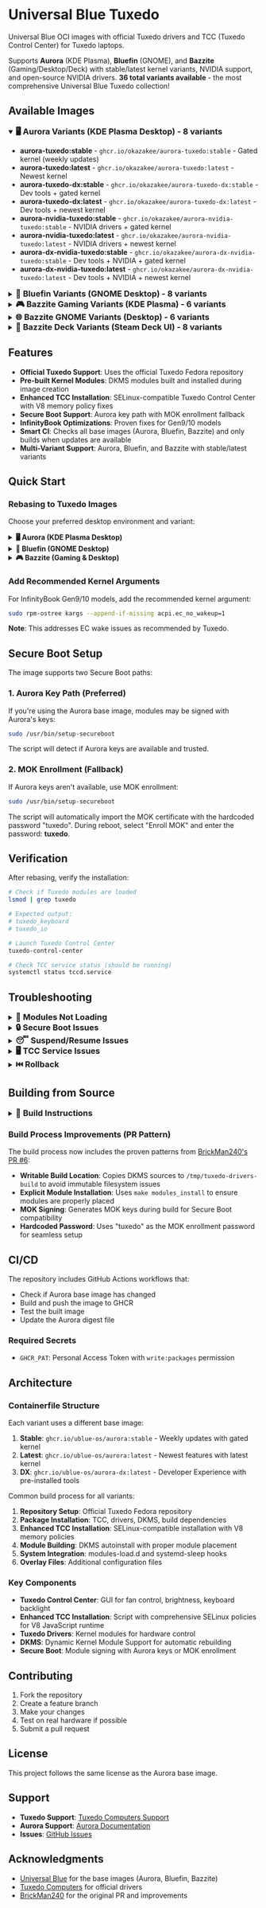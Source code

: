 # Universal Blue Tuxedo

Universal Blue OCI images with official Tuxedo drivers and TCC (Tuxedo Control Center) for Tuxedo laptops.

Supports **Aurora** (KDE Plasma), **Bluefin** (GNOME), and **Bazzite** (Gaming/Desktop/Deck) with stable/latest kernel variants, NVIDIA support, and open-source NVIDIA drivers. **36 total variants available** - the most comprehensive Universal Blue Tuxedo collection!

## Available Images

<details open>
<summary><h3 style="display: inline;">🖥️ Aurora Variants (KDE Plasma Desktop) - 8 variants</h3></summary>

- **aurora-tuxedo:stable** - `ghcr.io/okazakee/aurora-tuxedo:stable` - Gated kernel (weekly updates)
- **aurora-tuxedo:latest** - `ghcr.io/okazakee/aurora-tuxedo:latest` - Newest kernel
- **aurora-tuxedo-dx:stable** - `ghcr.io/okazakee/aurora-tuxedo-dx:stable` - Dev tools + gated kernel
- **aurora-tuxedo-dx:latest** - `ghcr.io/okazakee/aurora-tuxedo-dx:latest` - Dev tools + newest kernel
- **aurora-nvidia-tuxedo:stable** - `ghcr.io/okazakee/aurora-nvidia-tuxedo:stable` - NVIDIA drivers + gated kernel
- **aurora-nvidia-tuxedo:latest** - `ghcr.io/okazakee/aurora-nvidia-tuxedo:latest` - NVIDIA drivers + newest kernel
- **aurora-dx-nvidia-tuxedo:stable** - `ghcr.io/okazakee/aurora-dx-nvidia-tuxedo:stable` - Dev tools + NVIDIA + gated kernel
- **aurora-dx-nvidia-tuxedo:latest** - `ghcr.io/okazakee/aurora-dx-nvidia-tuxedo:latest` - Dev tools + NVIDIA + newest kernel

</details>

<details>
<summary><h3 style="display: inline;">🐧 Bluefin Variants (GNOME Desktop) - 8 variants</h3></summary>

- **bluefin-tuxedo:stable** - `ghcr.io/okazakee/bluefin-tuxedo:stable` - Gated kernel (weekly updates)
- **bluefin-tuxedo:latest** - `ghcr.io/okazakee/bluefin-tuxedo:latest` - Newest kernel
- **bluefin-tuxedo-dx:stable** - `ghcr.io/okazakee/bluefin-tuxedo-dx:stable` - Dev tools + gated kernel
- **bluefin-tuxedo-dx:latest** - `ghcr.io/okazakee/bluefin-tuxedo-dx:latest` - Dev tools + newest kernel
- **bluefin-nvidia-tuxedo:stable** - `ghcr.io/okazakee/bluefin-nvidia-tuxedo:stable` - NVIDIA drivers + gated kernel
- **bluefin-nvidia-tuxedo:latest** - `ghcr.io/okazakee/bluefin-nvidia-tuxedo:latest` - NVIDIA drivers + newest kernel
- **bluefin-dx-nvidia-tuxedo:stable** - `ghcr.io/okazakee/bluefin-dx-nvidia-tuxedo:stable` - Dev tools + NVIDIA + gated kernel
- **bluefin-dx-nvidia-tuxedo:latest** - `ghcr.io/okazakee/bluefin-dx-nvidia-tuxedo:latest` - Dev tools + NVIDIA + newest kernel

</details>

<details>
<summary><h3 style="display: inline;">🎮 Bazzite Gaming Variants (KDE Plasma) - 6 variants</h3></summary>

- **bazzite-tuxedo:stable** - `ghcr.io/okazakee/bazzite-tuxedo:stable` - Gaming-optimized with gated kernel
- **bazzite-tuxedo:latest** - `ghcr.io/okazakee/bazzite-tuxedo:latest` - Gaming-optimized with newest kernel
- **bazzite-nvidia-tuxedo:stable** - `ghcr.io/okazakee/bazzite-nvidia-tuxedo:stable` - Gaming + NVIDIA proprietary + gated kernel
- **bazzite-nvidia-tuxedo:latest** - `ghcr.io/okazakee/bazzite-nvidia-tuxedo:latest` - Gaming + NVIDIA proprietary + newest kernel
- **bazzite-nvidia-open-tuxedo:stable** - `ghcr.io/okazakee/bazzite-nvidia-open-tuxedo:stable` - Gaming + NVIDIA open + gated kernel
- **bazzite-nvidia-open-tuxedo:latest** - `ghcr.io/okazakee/bazzite-nvidia-open-tuxedo:latest` - Gaming + NVIDIA open + newest kernel

</details>

<details>
<summary><h3 style="display: inline;">🌐 Bazzite GNOME Variants (Desktop) - 6 variants</h3></summary>

- **bazzite-gnome-tuxedo:stable** - `ghcr.io/okazakee/bazzite-gnome-tuxedo:stable` - GNOME desktop + gated kernel
- **bazzite-gnome-tuxedo:latest** - `ghcr.io/okazakee/bazzite-gnome-tuxedo:latest` - GNOME desktop + newest kernel
- **bazzite-gnome-nvidia-tuxedo:stable** - `ghcr.io/okazakee/bazzite-gnome-nvidia-tuxedo:stable` - GNOME + NVIDIA proprietary + gated kernel
- **bazzite-gnome-nvidia-tuxedo:latest** - `ghcr.io/okazakee/bazzite-gnome-nvidia-tuxedo:latest` - GNOME + NVIDIA proprietary + newest kernel
- **bazzite-gnome-nvidia-open-tuxedo:stable** - `ghcr.io/okazakee/bazzite-gnome-nvidia-open-tuxedo:stable` - GNOME + NVIDIA open + gated kernel
- **bazzite-gnome-nvidia-open-tuxedo:latest** - `ghcr.io/okazakee/bazzite-gnome-nvidia-open-tuxedo:latest` - GNOME + NVIDIA open + newest kernel

</details>

<details>
<summary><h3 style="display: inline;">🎯 Bazzite Deck Variants (Steam Deck UI) - 8 variants</h3></summary>

- **bazzite-deck-tuxedo:stable** - `ghcr.io/okazakee/bazzite-deck-tuxedo:stable` - Steam Deck UI + gated kernel
- **bazzite-deck-tuxedo:latest** - `ghcr.io/okazakee/bazzite-deck-tuxedo:latest` - Steam Deck UI + newest kernel
- **bazzite-deck-nvidia-tuxedo:stable** - `ghcr.io/okazakee/bazzite-deck-nvidia-tuxedo:stable` - Deck UI + NVIDIA + gated kernel
- **bazzite-deck-nvidia-tuxedo:latest** - `ghcr.io/okazakee/bazzite-deck-nvidia-tuxedo:latest` - Deck UI + NVIDIA + newest kernel
- **bazzite-deck-gnome-tuxedo:stable** - `ghcr.io/okazakee/bazzite-deck-gnome-tuxedo:stable` - Deck UI + GNOME + gated kernel
- **bazzite-deck-gnome-tuxedo:latest** - `ghcr.io/okazakee/bazzite-deck-gnome-tuxedo:latest` - Deck UI + GNOME + newest kernel
- **bazzite-deck-nvidia-gnome-tuxedo:stable** - `ghcr.io/okazakee/bazzite-deck-nvidia-gnome-tuxedo:stable` - Deck UI + GNOME + NVIDIA + gated kernel
- **bazzite-deck-nvidia-gnome-tuxedo:latest** - `ghcr.io/okazakee/bazzite-deck-nvidia-gnome-tuxedo:latest` - Deck UI + GNOME + NVIDIA + newest kernel

</details>

## Features

- **Official Tuxedo Support**: Uses the official Tuxedo Fedora repository
- **Pre-built Kernel Modules**: DKMS modules built and installed during image creation
- **Enhanced TCC Installation**: SELinux-compatible Tuxedo Control Center with V8 memory policy fixes
- **Secure Boot Support**: Aurora key path with MOK enrollment fallback
- **InfinityBook Optimizations**: Proven fixes for Gen9/10 models
- **Smart CI**: Checks all base images (Aurora, Bluefin, Bazzite) and only builds when updates are available
- **Multi-Variant Support**: Aurora, Bluefin, and Bazzite with stable/latest variants

## Quick Start

### Rebasing to Tuxedo Images

Choose your preferred desktop environment and variant:

<details>
<summary><h4 style="display: inline;">🖥️ Aurora (KDE Plasma Desktop)</h4></summary>

```bash
# Stable (Recommended)
sudo rpm-ostree rebase ostree-image-signed:docker://ghcr.io/okazakee/aurora-tuxedo:stable

# Latest (Newest features)
sudo rpm-ostree rebase ostree-image-signed:docker://ghcr.io/okazakee/aurora-tuxedo:latest

# DX Stable (Dev tools + stable kernel)
sudo rpm-ostree rebase ostree-image-signed:docker://ghcr.io/okazakee/aurora-tuxedo-dx:stable

# DX Latest (Dev tools + newest kernel)
sudo rpm-ostree rebase ostree-image-signed:docker://ghcr.io/okazakee/aurora-tuxedo-dx:latest

# NVIDIA Stable (NVIDIA drivers + stable kernel)
sudo rpm-ostree rebase ostree-image-signed:docker://ghcr.io/okazakee/aurora-nvidia-tuxedo:stable

# NVIDIA Latest (NVIDIA drivers + newest kernel)
sudo rpm-ostree rebase ostree-image-signed:docker://ghcr.io/okazakee/aurora-nvidia-tuxedo:latest

# DX NVIDIA Stable (Dev tools + NVIDIA + stable kernel)
sudo rpm-ostree rebase ostree-image-signed:docker://ghcr.io/okazakee/aurora-dx-nvidia-tuxedo:stable

# DX NVIDIA Latest (Dev tools + NVIDIA + newest kernel)
sudo rpm-ostree rebase ostree-image-signed:docker://ghcr.io/okazakee/aurora-dx-nvidia-tuxedo:latest

# Reboot to apply
sudo systemctl reboot
```

</details>

<details>
<summary><h4 style="display: inline;">🐧 Bluefin (GNOME Desktop)</h4></summary>

```bash
# Stable (Recommended)
sudo rpm-ostree rebase ostree-image-signed:docker://ghcr.io/okazakee/bluefin-tuxedo:stable

# Latest (Newest features)
sudo rpm-ostree rebase ostree-image-signed:docker://ghcr.io/okazakee/bluefin-tuxedo:latest

# DX Stable (Dev tools + stable kernel)
sudo rpm-ostree rebase ostree-image-signed:docker://ghcr.io/okazakee/bluefin-tuxedo-dx:stable

# DX Latest (Dev tools + newest kernel)
sudo rpm-ostree rebase ostree-image-signed:docker://ghcr.io/okazakee/bluefin-tuxedo-dx:latest

# NVIDIA Stable (NVIDIA drivers + stable kernel)
sudo rpm-ostree rebase ostree-image-signed:docker://ghcr.io/okazakee/bluefin-nvidia-tuxedo:stable

# NVIDIA Latest (NVIDIA drivers + newest kernel)
sudo rpm-ostree rebase ostree-image-signed:docker://ghcr.io/okazakee/bluefin-nvidia-tuxedo:latest

# DX NVIDIA Stable (Dev tools + NVIDIA + stable kernel)
sudo rpm-ostree rebase ostree-image-signed:docker://ghcr.io/okazakee/bluefin-dx-nvidia-tuxedo:stable

# DX NVIDIA Latest (Dev tools + NVIDIA + newest kernel)
sudo rpm-ostree rebase ostree-image-signed:docker://ghcr.io/okazakee/bluefin-dx-nvidia-tuxedo:latest

# Reboot to apply
sudo systemctl reboot
```

</details>

<details>
<summary><h4 style="display: inline;">🎮 Bazzite (Gaming & Desktop)</h4></summary>

```bash
# === GAMING VARIANTS (KDE Plasma - Gaming Focused) ===

# Stable (Recommended)
sudo rpm-ostree rebase ostree-image-signed:docker://ghcr.io/okazakee/bazzite-tuxedo:stable

# Latest
sudo rpm-ostree rebase ostree-image-signed:docker://ghcr.io/okazakee/bazzite-tuxedo:latest

# NVIDIA Proprietary Stable
sudo rpm-ostree rebase ostree-image-signed:docker://ghcr.io/okazakee/bazzite-nvidia-tuxedo:stable

# NVIDIA Proprietary Latest
sudo rpm-ostree rebase ostree-image-signed:docker://ghcr.io/okazakee/bazzite-nvidia-tuxedo:latest

# NVIDIA Open-Source Stable
sudo rpm-ostree rebase ostree-image-signed:docker://ghcr.io/okazakee/bazzite-nvidia-open-tuxedo:stable

# NVIDIA Open-Source Latest
sudo rpm-ostree rebase ostree-image-signed:docker://ghcr.io/okazakee/bazzite-nvidia-open-tuxedo:latest

# === GNOME VARIANTS (Desktop Experience) ===

# GNOME Stable
sudo rpm-ostree rebase ostree-image-signed:docker://ghcr.io/okazakee/bazzite-gnome-tuxedo:stable

# GNOME Latest
sudo rpm-ostree rebase ostree-image-signed:docker://ghcr.io/okazakee/bazzite-gnome-tuxedo:latest

# GNOME + NVIDIA Proprietary Stable
sudo rpm-ostree rebase ostree-image-signed:docker://ghcr.io/okazakee/bazzite-gnome-nvidia-tuxedo:stable

# GNOME + NVIDIA Proprietary Latest
sudo rpm-ostree rebase ostree-image-signed:docker://ghcr.io/okazakee/bazzite-gnome-nvidia-tuxedo:latest

# GNOME + NVIDIA Open Stable
sudo rpm-ostree rebase ostree-image-signed:docker://ghcr.io/okazakee/bazzite-gnome-nvidia-open-tuxedo:stable

# GNOME + NVIDIA Open Latest
sudo rpm-ostree rebase ostree-image-signed:docker://ghcr.io/okazakee/bazzite-gnome-nvidia-open-tuxedo:latest

# === DECK VARIANTS (Steam Deck Experience) ===

# Deck Stable
sudo rpm-ostree rebase ostree-image-signed:docker://ghcr.io/okazakee/bazzite-deck-tuxedo:stable

# Deck Latest
sudo rpm-ostree rebase ostree-image-signed:docker://ghcr.io/okazakee/bazzite-deck-tuxedo:latest

# Deck + NVIDIA Stable
sudo rpm-ostree rebase ostree-image-signed:docker://ghcr.io/okazakee/bazzite-deck-nvidia-tuxedo:stable

# Deck + NVIDIA Latest
sudo rpm-ostree rebase ostree-image-signed:docker://ghcr.io/okazakee/bazzite-deck-nvidia-tuxedo:latest

# Deck + GNOME Stable
sudo rpm-ostree rebase ostree-image-signed:docker://ghcr.io/okazakee/bazzite-deck-gnome-tuxedo:stable

# Deck + GNOME Latest
sudo rpm-ostree rebase ostree-image-signed:docker://ghcr.io/okazakee/bazzite-deck-gnome-tuxedo:latest

# Deck + NVIDIA + GNOME Stable
sudo rpm-ostree rebase ostree-image-signed:docker://ghcr.io/okazakee/bazzite-deck-nvidia-gnome-tuxedo:stable

# Deck + NVIDIA + GNOME Latest
sudo rpm-ostree rebase ostree-image-signed:docker://ghcr.io/okazakee/bazzite-deck-nvidia-gnome-tuxedo:latest

# Reboot to apply
sudo systemctl reboot
```

</details>

### Add Recommended Kernel Arguments

For InfinityBook Gen9/10 models, add the recommended kernel argument:

```bash
sudo rpm-ostree kargs --append-if-missing acpi.ec_no_wakeup=1
```

**Note**: This addresses EC wake issues as recommended by Tuxedo.

## Secure Boot Setup

The image supports two Secure Boot paths:

### 1. Aurora Key Path (Preferred)

If you're using the Aurora base image, modules may be signed with Aurora's keys:

```bash
sudo /usr/bin/setup-secureboot
```

The script will detect if Aurora keys are available and trusted.

### 2. MOK Enrollment (Fallback)

If Aurora keys aren't available, use MOK enrollment:

```bash
sudo /usr/bin/setup-secureboot
```

The script will automatically import the MOK certificate with the hardcoded password "tuxedo". During reboot, select "Enroll MOK" and enter the password: **tuxedo**.

## Verification

After rebasing, verify the installation:

```bash
# Check if Tuxedo modules are loaded
lsmod | grep tuxedo

# Expected output:
# tuxedo_keyboard
# tuxedo_io

# Launch Tuxedo Control Center
tuxedo-control-center

# Check TCC service status (should be running)
systemctl status tccd.service
```

## Troubleshooting

<details>
<summary><h3 style="display: inline;">🔧 Modules Not Loading</h3></summary>

1. Check if modules are present:

   ```bash
   ls -la /lib/modules/$(uname -r)/updates/ | grep tuxedo
   ```

2. Manually load modules:

   ```bash
   sudo modprobe tuxedo_keyboard
   sudo modprobe tuxedo_io
   ```

3. Check system logs:
   ```bash
   journalctl -b -u tuxedo-control-center
   dmesg | grep tuxedo
   ```

</details>

<details>
<summary><h3 style="display: inline;">🔒 Secure Boot Issues</h3></summary>

1. Check Secure Boot status:

   ```bash
   mokutil --sb-state
   ```

2. If modules fail to load with Secure Boot enabled:

   ```bash
   sudo /usr/bin/setup-secureboot
   ```

3. Verify MOK enrollment:
   ```bash
   mokutil --list-enrolled
   ```

</details>

<details>
<summary><h3 style="display: inline;">😴 Suspend/Resume Issues</h3></summary>

The image includes a systemd-sleep hook that reinitializes Tuxedo modules on resume. If you experience issues:

1. Check if the hook is present:

   ```bash
   ls -la /usr/lib/systemd/system-sleep/tuxedo-keyboard
   ```

2. Test manual module reload:
   ```bash
   sudo modprobe -r tuxedo_keyboard tuxedo_io
   sudo modprobe tuxedo_keyboard tuxedo_io
   ```

</details>

<details>
<summary><h3 style="display: inline;">🖥️ TCC Service Issues</h3></summary>

The TCC daemon (`tccd.service`) includes SELinux fixes for V8 JavaScript runtime compatibility. If the service fails:

1. Check service status:

   ```bash
   systemctl status tccd.service --lines=10
   ```

2. If service shows "Failed with result 'core-dump'" or "signal=ILL":

   ```bash
   # This image includes enhanced SELinux policies to prevent this
   # The service may need a restart after initial boot
   sudo systemctl restart tccd.service
   ```

3. Check SELinux context (if supported):

   ```bash
   ls -Z /opt/tuxedo-control-center/resources/dist/tuxedo-control-center/data/service/tccd
   ```

4. Manual service start for testing:

   ```bash
   sudo /opt/tuxedo-control-center/resources/dist/tuxedo-control-center/data/service/tccd --start
   ```

**Note**: This image includes targeted SELinux policies that resolve the V8 memory permission issues causing TCC crashes.

</details>

<details>
<summary><h3 style="display: inline;">⏮️ Rollback</h3></summary>

If you encounter issues, you can rollback to your previous image:

```bash
sudo rpm-ostree rollback
```

</details>

## Building from Source

<details>
<summary><h3 style="display: inline;">🔨 Build Instructions</h3></summary>

### Prerequisites

- Docker or Podman
- Git

### Build Steps

1. Clone the repository:

   ```bash
   git clone https://github.com/okazakee/aurora-tuxedo.git
   cd aurora-tuxedo
   ```

2. Build a specific variant:

   ```bash
   # Build Aurora stable
   docker build -f containerfiles/Containerfile.aurora -t aurora-tuxedo:stable .

   # Or build any other variant
   docker build -f containerfiles/Containerfile.bazzite-nvidia -t bazzite-nvidia-tuxedo:stable .
   ```

3. Test the image:
   ```bash
   docker run --rm aurora-tuxedo:stable bash -c "rpm -qa | grep tuxedo"
   ```

</details>

### Build Process Improvements (PR Pattern)

The build process now includes the proven patterns from [BrickMan240's PR #6](https://github.com/BrickMan240/ublue-tuxedo-tcc/pull/6):

- **Writable Build Location**: Copies DKMS sources to `/tmp/tuxedo-drivers-build` to avoid immutable filesystem issues
- **Explicit Module Installation**: Uses `make modules_install` to ensure modules are properly placed
- **MOK Signing**: Generates MOK keys during build for Secure Boot compatibility
- **Hardcoded Password**: Uses "tuxedo" as the MOK enrollment password for seamless setup

## CI/CD

The repository includes GitHub Actions workflows that:

- Check if Aurora base image has changed
- Build and push the image to GHCR
- Test the built image
- Update the Aurora digest file

### Required Secrets

- `GHCR_PAT`: Personal Access Token with `write:packages` permission

## Architecture

### Containerfile Structure

Each variant uses a different base image:

1. **Stable**: `ghcr.io/ublue-os/aurora:stable` - Weekly updates with gated kernel
2. **Latest**: `ghcr.io/ublue-os/aurora:latest` - Newest features with latest kernel
3. **DX**: `ghcr.io/ublue-os/aurora-dx:latest` - Developer Experience with pre-installed tools

Common build process for all variants:

1. **Repository Setup**: Official Tuxedo Fedora repository
2. **Package Installation**: TCC, drivers, DKMS, build dependencies
3. **Enhanced TCC Installation**: SELinux-compatible installation with V8 memory policies
4. **Module Building**: DKMS autoinstall with proper module placement
5. **System Integration**: modules-load.d and systemd-sleep hooks
6. **Overlay Files**: Additional configuration files

### Key Components

- **Tuxedo Control Center**: GUI for fan control, brightness, keyboard backlight
- **Enhanced TCC Installation**: Script with comprehensive SELinux policies for V8 JavaScript runtime
- **Tuxedo Drivers**: Kernel modules for hardware control
- **DKMS**: Dynamic Kernel Module Support for automatic rebuilding
- **Secure Boot**: Module signing with Aurora keys or MOK enrollment

## Contributing

1. Fork the repository
2. Create a feature branch
3. Make your changes
4. Test on real hardware if possible
5. Submit a pull request

## License

This project follows the same license as the Aurora base image.

## Support

- **Tuxedo Support**: [Tuxedo Computers Support](https://www.tuxedocomputers.com/en/Support.1.html)
- **Aurora Support**: [Aurora Documentation](https://aurora.blue/)
- **Issues**: [GitHub Issues](https://github.com/okazakee/aurora-tuxedo/issues)

## Acknowledgments

- [Universal Blue](https://universal-blue.org/) for the base images (Aurora, Bluefin, Bazzite)
- [Tuxedo Computers](https://www.tuxedocomputers.com/) for official drivers
- [BrickMan240](https://github.com/BrickMan240) for the original PR and improvements
